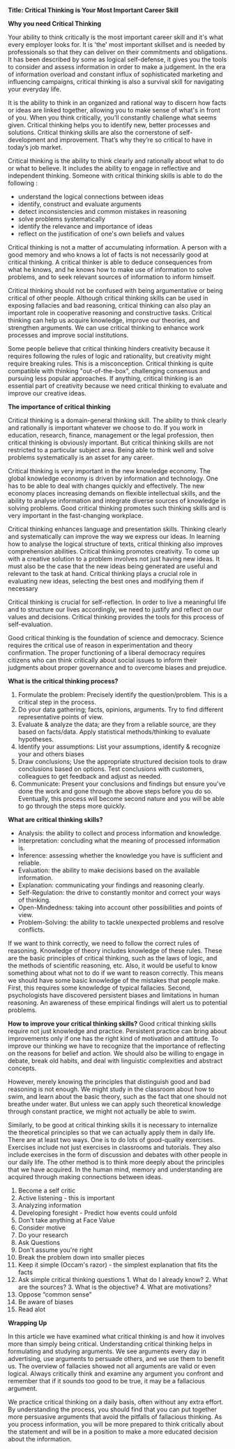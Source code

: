 **Title: Critical Thinking is Your Most Important Career Skill**


**Why you need Critical Thinking**
  
Your ability to think critically is the most important career skill and it's what every employer looks for. It is 'the' most important skillset and is needed by professionals so that they can deliver on their commitments and obligations. It has been described by some as logical self-defense, it gives you the tools to consider and assess information in order to make a judgement. In the era of information overload and constant influx of sophisticated marketing and influencing campaigns, critical thinking is also a survival skill for navigating your everyday life.

It is the ability to think in an organized and rational way to discern how facts or ideas are linked together, allowing you to make sense of what's in front of you. When you think critically, you’ll constantly challenge what seems given. Critical thinking helps you to identify new, better processes and solutions. Critical thinking skills are also the cornerstone of self-development and improvement. That’s why they’re so critical to have in today’s job market.
	 
   
Critical thinking is the ability to think clearly and rationally about what to do or what to believe. It includes the ability to engage in reflective and independent thinking. Someone with critical thinking skills is able to do the following :
 - understand the logical connections between ideas
 - identify, construct and evaluate arguments
 - detect inconsistencies and common mistakes in reasoning
 - solve problems systematically
 - identify the relevance and importance of ideas
 - reflect on the justification of one's own beliefs and values
    
Critical thinking is not a matter of accumulating information. A person with a good memory and who knows a lot of facts is not necessarily good at critical thinking. A critical thinker is able to deduce consequences from what he knows, and he knows how to make use of information to solve problems, and to seek relevant sources of information to inform himself.

Critical thinking should not be confused with being argumentative or being critical of other people. Although critical thinking skills can be used in exposing fallacies and bad reasoning, critical thinking can also play an important role in cooperative reasoning and constructive tasks. Critical thinking can help us acquire knowledge, improve our theories, and strengthen arguments. We can use critical thinking to enhance work processes and improve social institutions.


Some people believe that critical thinking hinders creativity because it requires following the rules of logic and rationality, but creativity might require breaking rules. This is a misconception. Critical thinking is quite compatible with thinking "out-of-the-box", challenging consensus and pursuing less popular approaches. If anything, critical thinking is an essential part of creativity because we need critical thinking to evaluate and improve our creative ideas.
	 
   
**The importance of critical thinking**

Critical thinking is a domain-general thinking skill. The ability to think clearly and rationally is important whatever we choose to do. If you work in education, research, finance, management or the legal profession, then critical thinking is obviously important. But critical thinking skills are not restricted to a particular subject area. Being able to think well and solve problems systematically is an asset for any career.

Critical thinking is very important in the new knowledge economy. The global knowledge economy is driven by information and technology. One has to be able to deal with changes quickly and effectively. The new economy places increasing demands on flexible intellectual skills, and the ability to analyse information and integrate diverse sources of knowledge in solving problems. Good critical thinking promotes such thinking skills and is very important in the fast-changing workplace.

Critical thinking enhances language and presentation skills. Thinking clearly and systematically can improve the way we express our ideas. In learning how to analyse the logical structure of texts, critical thinking also improves comprehension abilities.
Critical thinking promotes creativity. To come up with a creative solution to a problem involves not just having new ideas. It must also be the case that the new ideas being generated are useful and relevant to the task at hand. Critical thinking plays a crucial role in evaluating new ideas, selecting the best ones and modifying them if necessary

Critical thinking is crucial for self-reflection. In order to live a meaningful life and to structure our lives accordingly, we need to justify and reflect on our values and decisions. Critical thinking provides the tools for this process of self-evaluation.

Good critical thinking is the foundation of science and democracy. Science requires the critical use of reason in experimentation and theory confirmation. The proper functioning of a liberal democracy requires citizens who can think critically about social issues to inform their judgments about proper governance and to overcome biases and prejudice.
	 
	 
**What is the critical thinking process?**

 1. Formulate the problem: Precisely identify the question/problem. This is a critical step in the process.
 2. Do your data gathering; facts, opinions, arguments. Try to find different representative points of view.
 3. Evaluate & analyze the data; are they from a reliable source, are they based on facts/data. Apply statistical methods/thinking to evaluate hypotheses.
 4. Identify your assumptions: List your assumptions, identify & recognize your and others biases
 5. Draw conclusions; Use the appropriate structured decision tools to draw conclusions based on options. Test conclusions with customers, colleagues to get feedback and adjust as needed.
 6. Communicate: Present your conclusions and findings but ensure you've done the work and gone through the above steps before you do so. Eventually, this process will become second nature and you will be able to go through the steps more quickly.
	 
**What are critical thinking skills?**

 - Analysis: the ability to collect and process information and knowledge.
 - Interpretation: concluding what the meaning of processed information is.
 - Inference: assessing whether the knowledge you have is sufficient and reliable.
 - Evaluation: the ability to make decisions based on the available information.
 - Explanation: communicating your findings and reasoning clearly.
 - Self-Regulation: the drive to constantly monitor and correct your ways of thinking.
 - Open-Mindedness: taking into account other possibilities and points of view.
 - Problem-Solving: the ability to tackle unexpected problems and resolve conflicts.
	 
If we want to think correctly, we need to follow the correct rules of reasoning. Knowledge of theory includes knowledge of these rules. These are the basic principles of critical thinking, such as the laws of logic, and the methods of scientific reasoning, etc.
Also, it would be useful to know something about what not to do if we want to reason correctly. This means we should have some basic knowledge of the mistakes that people make. First, this requires some knowledge of typical fallacies. Second, psychologists have discovered persistent biases and limitations in human reasoning. An awareness of these empirical findings will alert us to potential problems.

**How to improve your critical thinking skills?**
Good critical thinking skills require not just knowledge and practice. Persistent practice can bring about improvements only if one has the right kind of motivation and attitude. To improve our thinking we have to recognize that the importance of reflecting on the reasons for belief and action. We should also be willing to engage in debate, break old habits, and deal with linguistic complexities and abstract concepts.

However, merely knowing the principles that distinguish good and bad reasoning is not enough. We might study in the classroom about how to swim, and learn about the basic theory, such as the fact that one should not breathe under water. But unless we can apply such theoretical knowledge through constant practice, we might not actually be able to swim.

Similarly, to be good at critical thinking skills it is necessary to internalize the theoretical principles so that we can actually apply them in daily life. There are at least two ways. One is to do lots of good-quality exercises. Exercises include not just exercises in classrooms and tutorials. They also include exercises in the form of discussion and debates with other people in our daily life. The other method is to think more deeply about the principles that we have acquired. In the human mind, memory and understanding are acquired through making connections between ideas.

1. Become a self critic
2. Active listening - this is important
3. Analyzing information
4. Developing foresight - Predict how events could unfold
5. Don't take anything at Face Value
6. Consider motive
7. Do your research
8. Ask Questions
9. Don't assume you're right
10. Break the problem down into smaller pieces
11. Keep it simple (Occam's razor) - the simplest explanation that fits the facts
12. Ask simple critical thinking questions
			1. What do I already know?
			2. What are the sources?
			3. What is the objective?
			4. What are motivations?
13. Oppose “common sense”
14. Be aware of biases
15. Read alot


**Wrapping Up**

In this article we have examined what critical thinking is and how it involves more than simply being critical. Understanding critical thinking helps in formulating and studying arguments. We see arguments every day in advertising, use arguments to persuade others, and we use them to benefit us. The overview of fallacies showed not all arguments are valid or even logical. Always critically think and examine any argument you confront and remember that if it sounds too good to be true, it may be a fallacious argument.

We practice critical thinking on a daily basis, often without any extra effort. By understanding the process, you should find that you can put together more persuasive arguments that avoid the pitfalls of fallacious thinking. As you process information, you will be more prepared to think critically about the statement and will be in a position to make a more educated decision about the information.

